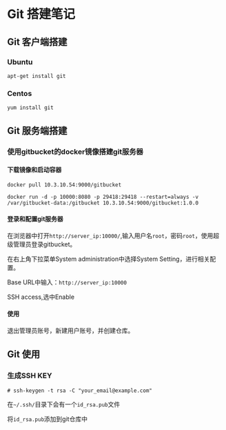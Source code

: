 # Git 搭建笔记
## Git 客户端搭建
### Ubuntu

```
apt-get install git
```

### Centos

```
yum install git
```


## Git 服务端搭建
### 使用gitbucket的docker镜像搭建git服务器
#### 下载镜像和启动容器

```
docker pull 10.3.10.54:9000/gitbucket

docker run -d -p 10000:8080 -p 29418:29418 --restart=always -v /var/gitbucket-data:/gitbucket 10.3.10.54:9000/gitbucket:1.0.0
```
#### 登录和配置git服务器
在浏览器中打开`http://server_ip:10000/`,输入用户名`root`，密码`root`，使用超级管理员登录gitbucket。

在右上角下拉菜单System administration中选择System Setting，进行相关配置。

Base URL中输入：`http://server_ip:10000`

SSH access,选中Enable

#### 使用
退出管理员账号，新建用户账号，并创建仓库。
## Git 使用
### 生成SSH KEY

```
# ssh-keygen -t rsa -C "your_email@example.com"
```

在`~/.ssh/`目录下会有一个`id_rsa.pub`文件

将`id_rsa.pub`添加到git仓库中













